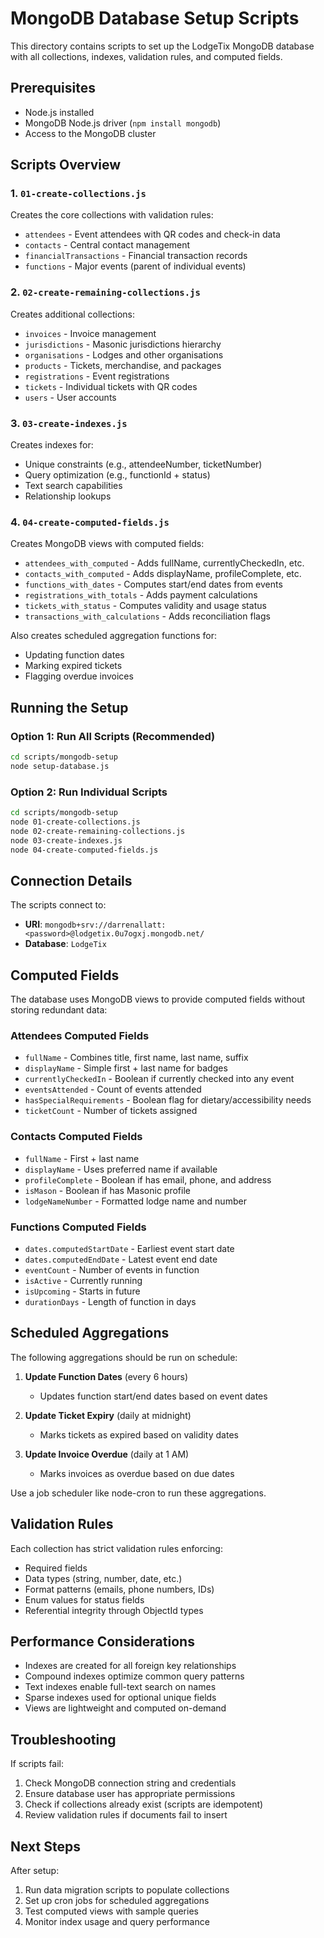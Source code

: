 # MongoDB Database Setup Scripts

This directory contains scripts to set up the LodgeTix MongoDB database with all collections, indexes, validation rules, and computed fields.

## Prerequisites

- Node.js installed
- MongoDB Node.js driver (`npm install mongodb`)
- Access to the MongoDB cluster

## Scripts Overview

### 1. `01-create-collections.js`
Creates the core collections with validation rules:
- `attendees` - Event attendees with QR codes and check-in data
- `contacts` - Central contact management
- `financialTransactions` - Financial transaction records
- `functions` - Major events (parent of individual events)

### 2. `02-create-remaining-collections.js`
Creates additional collections:
- `invoices` - Invoice management
- `jurisdictions` - Masonic jurisdictions hierarchy
- `organisations` - Lodges and other organisations
- `products` - Tickets, merchandise, and packages
- `registrations` - Event registrations
- `tickets` - Individual tickets with QR codes
- `users` - User accounts

### 3. `03-create-indexes.js`
Creates indexes for:
- Unique constraints (e.g., attendeeNumber, ticketNumber)
- Query optimization (e.g., functionId + status)
- Text search capabilities
- Relationship lookups

### 4. `04-create-computed-fields.js`
Creates MongoDB views with computed fields:
- `attendees_with_computed` - Adds fullName, currentlyCheckedIn, etc.
- `contacts_with_computed` - Adds displayName, profileComplete, etc.
- `functions_with_dates` - Computes start/end dates from events
- `registrations_with_totals` - Adds payment calculations
- `tickets_with_status` - Computes validity and usage status
- `transactions_with_calculations` - Adds reconciliation flags

Also creates scheduled aggregation functions for:
- Updating function dates
- Marking expired tickets
- Flagging overdue invoices

## Running the Setup

### Option 1: Run All Scripts (Recommended)
```bash
cd scripts/mongodb-setup
node setup-database.js
```

### Option 2: Run Individual Scripts
```bash
cd scripts/mongodb-setup
node 01-create-collections.js
node 02-create-remaining-collections.js
node 03-create-indexes.js
node 04-create-computed-fields.js
```

## Connection Details

The scripts connect to:
- **URI**: `mongodb+srv://darrenallatt:<password>@lodgetix.0u7ogxj.mongodb.net/`
- **Database**: `LodgeTix`

## Computed Fields

The database uses MongoDB views to provide computed fields without storing redundant data:

### Attendees Computed Fields
- `fullName` - Combines title, first name, last name, suffix
- `displayName` - Simple first + last name for badges
- `currentlyCheckedIn` - Boolean if currently checked into any event
- `eventsAttended` - Count of events attended
- `hasSpecialRequirements` - Boolean flag for dietary/accessibility needs
- `ticketCount` - Number of tickets assigned

### Contacts Computed Fields
- `fullName` - First + last name
- `displayName` - Uses preferred name if available
- `profileComplete` - Boolean if has email, phone, and address
- `isMason` - Boolean if has Masonic profile
- `lodgeNameNumber` - Formatted lodge name and number

### Functions Computed Fields
- `dates.computedStartDate` - Earliest event start date
- `dates.computedEndDate` - Latest event end date
- `eventCount` - Number of events in function
- `isActive` - Currently running
- `isUpcoming` - Starts in future
- `durationDays` - Length of function in days

## Scheduled Aggregations

The following aggregations should be run on schedule:

1. **Update Function Dates** (every 6 hours)
   - Updates function start/end dates based on event dates

2. **Update Ticket Expiry** (daily at midnight)
   - Marks tickets as expired based on validity dates

3. **Update Invoice Overdue** (daily at 1 AM)
   - Marks invoices as overdue based on due dates

Use a job scheduler like node-cron to run these aggregations.

## Validation Rules

Each collection has strict validation rules enforcing:
- Required fields
- Data types (string, number, date, etc.)
- Format patterns (emails, phone numbers, IDs)
- Enum values for status fields
- Referential integrity through ObjectId types

## Performance Considerations

- Indexes are created for all foreign key relationships
- Compound indexes optimize common query patterns
- Text indexes enable full-text search on names
- Sparse indexes used for optional unique fields
- Views are lightweight and computed on-demand

## Troubleshooting

If scripts fail:
1. Check MongoDB connection string and credentials
2. Ensure database user has appropriate permissions
3. Check if collections already exist (scripts are idempotent)
4. Review validation rules if documents fail to insert

## Next Steps

After setup:
1. Run data migration scripts to populate collections
2. Set up cron jobs for scheduled aggregations
3. Test computed views with sample queries
4. Monitor index usage and query performance